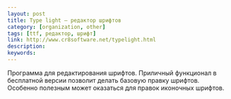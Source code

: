 ```yaml
---
layout: post
title: Type light — редактор шрифтов
category: [organization, other]
tags: [ttf, редактор, шрифт]
link: http://www.cr8software.net/typelight.html
description:
keywords:
---
```


<p>Программа для редактирования шрифтов. Приличный функционал в бесплатной версии позволит делать базовую правку шрифтов. Особенно полезным может оказаться для правок иконочных шрифтов.</p>
